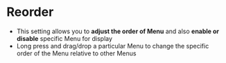 # **Reorder**

- This setting allows you to **adjust the order of Menu** and also **enable or disable** specific Menu for display
- Long press and drag/drop a particular Menu to change the specific order of the Menu relative to other Menus


